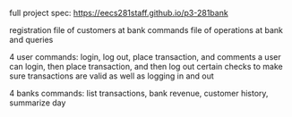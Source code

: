 full project spec: https://eecs281staff.github.io/p3-281bank

registration file of customers at bank
commands file of operations at bank and queries

4 user commands: login, log out, place transaction, and comments
a user can login, then place transaction, and then log out 
certain checks to make sure transactions are valid as well as logging in and out

4 banks commands: list transactions, bank revenue, customer history, summarize day
